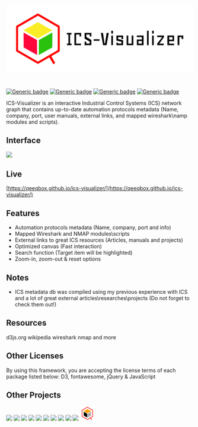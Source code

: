 <p align="center"> <img src="https://raw.githubusercontent.com/qeeqbox/ics-visualizer/main/readme/logo.png"></p>

#
[![Generic badge](https://img.shields.io/badge/dynamic/json.svg?url=https://raw.githubusercontent.com/qeeqbox/ics-visualizer/main/info&label=version&query=$.version&colorB=blue&style=flat-square)](https://github.com/qeeqbox/ics-visualizer/blob/main/changes.md)  [![Generic badge](https://img.shields.io/badge/dynamic/json.svg?url=https://raw.githubusercontent.com/qeeqbox/ics-visualizer/main/info&label=build&query=$.dockercomposebuild&colorB=green&style=flat-square)](https://github.com/qeeqbox/ics-visualizer/blob/main/changes.md) [![Generic badge](https://img.shields.io/badge/dynamic/json.svg?url=https://raw.githubusercontent.com/qeeqbox/ics-visualizer/main/info&label=test&query=$.automatedtest&colorB=green&style=flat-square)](https://github.com/qeeqbox/ics-visualizer/blob/main/changes.md) [![Generic badge](https://img.shields.io/static/v1?label=%F0%9F%91%8D&message=!&color=yellow&style=flat-square)](https://github.com/qeeqbox/ics-visualizer/stargazers)

ICS-Visualizer is an interactive Industrial Control Systems (ICS) network graph that contains up-to-date automation protocols metadata (Name, company, port, user manuals, external links, and mapped wireshark\namp modules and scripts). 

## Interface
<img src="https://raw.githubusercontent.com/qeeqbox/ics-visualizer/main/readme/intro.gif" style="max-width:768px"/>

## Live
[https://qeeqbox.github.io/ics-visualizer/](https://qeeqbox.github.io/ics-visualizer/)

## Features
- Automation protocols metadata (Name, company, port and info)
- Mapped Wireshark and NMAP modules\scripts
- External links to great ICS resources (Articles, manuals and projects)
- Optimized canvas (Fast interaction)
- Search function (Target item will be highlighted)
- Zoom-in, zoom-out & reset options

## Notes
- ICS metadata db was compiled using my previous experience with ICS and a lot of great external articles\\researches\\projects (Do not forget to check them out!)

## Resources
d3js.org wikipedia wireshark nmap and more

## Other Licenses
By using this framework, you are accepting the license terms of each package listed below:
D3, fontawesome, jQuery & JavaScript

## Other Projects
[![](https://github.com/qeeqbox/.github/blob/main/data/social-analyzer.png)](https://github.com/qeeqbox/social-analyzer) [![](https://github.com/qeeqbox/.github/blob/main/data/mitre-visualizer.png)](https://github.com/qeeqbox/mitre-visualizer) [![](https://github.com/qeeqbox/.github/blob/main/data/analyzer.png)](https://github.com/qeeqbox/analyzer) [![](https://github.com/qeeqbox/.github/blob/main/data/chameleon.png)](https://github.com/qeeqbox/chameleon) [![](https://github.com/qeeqbox/.github/blob/main/data/honeypots.png)](https://github.com/qeeqbox/honeypots) [![](https://github.com/qeeqbox/.github/blob/main/data/url-sandbox.png)](https://github.com/qeeqbox/url-sandbox) [![](https://github.com/qeeqbox/.github/blob/main/data/woodpecker.png)](https://github.com/qeeqbox/woodpecker) [![](https://github.com/qeeqbox/.github/blob/main/data/docker-images.png)](https://github.com/qeeqbox/docker-images) [![](https://github.com/qeeqbox/.github/blob/main/data/seahorse.png)](https://github.com/qeeqbox/seahorse) [![](https://github.com/qeeqbox/.github/blob/main/data/rhino.png)](https://github.com/qeeqbox/rhino) [![](https://github.com/qeeqbox/.github/blob/main/data/raven.png)](https://github.com/qeeqbox/raven)
